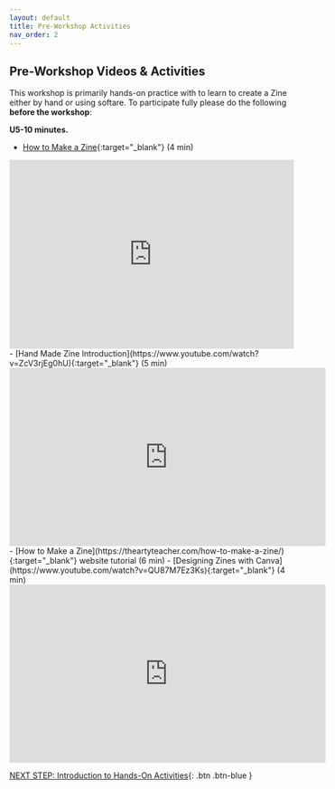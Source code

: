 ```yaml
---
layout: default
title: Pre-Workshop Activities
nav_order: 2
---
```

## Pre-Workshop Videos & Activities
This workshop is primarily hands-on practice with to learn to create a Zine either by hand or using softare. To participate fully please do the following **before the workshop**:

**U5-10 minutes.**<br>
- [How to Make a Zine](https://vimeo.com/18312616){:target="_blank"} (4 min)<br>
<div style="padding:66.25% 0 0 0;position:relative;"><iframe src="https://player.vimeo.com/video/18312616?badge=0&amp;autopause=0&amp;player_id=0&amp;app_id=58479" frameborder="0" allow="autoplay; fullscreen; picture-in-picture; clipboard-write" style="position:absolute;top:0;left:0;width:100%;height:100%;" title="how to make a zine"></iframe></div><script src="https://player.vimeo.com/api/player.js"></script>
- [Hand Made Zine Introduction](https://www.youtube.com/watch?v=ZcV3rjEg0hU){:target="_blank"} (5 min)<br>
<iframe width="560" height="315" src="https://www.youtube.com/embed/ZcV3rjEg0hU" title="Zine" frameborder="0" allow="accelerometer; autoplay; clipboard-write; encrypted-media; gyroscope; picture-in-picture" allowfullscreen></iframe>
- [How to Make a Zine](https://theartyteacher.com/how-to-make-a-zine/){:target="_blank"} website tutorial (6 min)
- [Designing Zines with Canva](https://www.youtube.com/watch?v=QU87M7Ez3Ks){:target="_blank"} (4 min)<br>
<iframe width="560" height="315" src="https://www.youtube.com/embed/QU87M7Ez3Ks" title="Designing Zines with Canva" frameborder="0" allow="accelerometer; autoplay; clipboard-write; encrypted-media; gyroscope; picture-in-picture" allowfullscreen></iframe> 

[NEXT STEP: Introduction to Hands-On Activities](activities-intro.html){: .btn .btn-blue }

